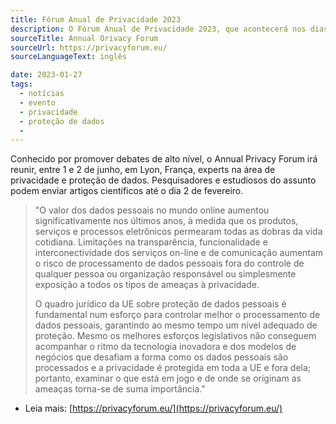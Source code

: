 ```yaml
---
title: Fórum Anual de Privacidade 2023
description: O Fórum Anual de Privacidade 2023, que acontecerá nos dias 1 e 2 de junho, em Lyon, França, está com inscrições abertas para o envio de artigos científicos até dia 2 de fevereiro.
sourceTitle: Annual Orivacy Forum
sourceUrl: https://privacyforum.eu/
sourceLanguageText: inglês

date: 2023-01-27
tags: 
  - notícias
  - evento
  - privacidade
  - proteção de dados
  - 
---
```


Conhecido por promover debates de alto nível, o Annual Privacy Forum irá reunir, entre 1 e 2 de junho, em Lyon, França, experts na área de privacidade e proteção de dados. Pesquisadores e estudiosos do assunto podem enviar artigos científicos até o dia 2 de fevereiro. 

> "O valor dos dados pessoais no mundo online aumentou significativamente nos últimos anos, à medida que os produtos, serviços e processos eletrônicos permearam todas as dobras da vida cotidiana. Limitações na transparência, funcionalidade e interconectividade dos serviços on-line e de comunicação aumentam o risco de processamento de dados pessoais fora do controle de qualquer pessoa ou organização responsável ou simplesmente exposição a todos os tipos de ameaças à privacidade.
>
> O quadro jurídico da UE sobre proteção de dados pessoais é fundamental num esforço para controlar melhor o processamento de dados pessoais, garantindo ao mesmo tempo um nível adequado de proteção. Mesmo os melhores esforços legislativos não conseguem acompanhar o ritmo da tecnologia inovadora e dos modelos de negócios que desafiam a forma como os dados pessoais são processados e a privacidade é protegida em toda a UE e fora dela; portanto, examinar o que está em jogo e de onde se originam as ameaças torna-se de suma importância."


* Leia mais: [https://privacyforum.eu/](https://privacyforum.eu/)

